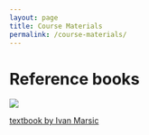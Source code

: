 ```yaml
---
layout: page
title: Course Materials
permalink: /course-materials/
---
```

# Reference books

<div class="image-cover-container">
            <img src="/SE99/_images/soft.jpg" class="image-cover">
            <p><a href="https://www.ece.rutgers.edu/~marsic/books/SE/book-SE_marsic.pdf">textbook by Ivan Marsic</a></p>
        </div>